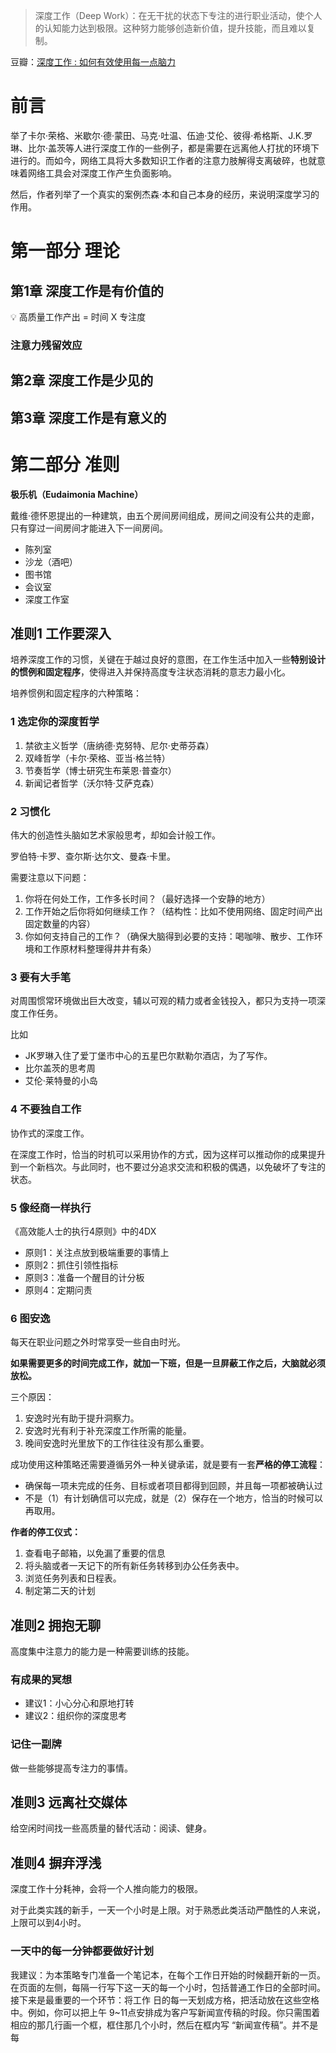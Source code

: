 > 深度工作（Deep Work）：在无干扰的状态下专注的进行职业活动，使个人的认知能力达到极限。这种努力能够创造新价值，提升技能，而且难以复制。

豆瓣：[深度工作 : 如何有效使用每一点脑力](https://book.douban.com/subject/27056409/)
# 前言

举了卡尔·荣格、米歇尔·德·蒙田、马克·吐温、伍迪·艾伦、彼得·希格斯、J.K.罗琳、比尔·盖茨等人进行深度工作的一些例子，都是需要在远离他人打扰的环境下进行的。而如今，网络工具将大多数知识工作者的注意力肢解得支离破碎，也就意味着网络工具会对深度工作产生负面影响。

然后，作者列举了一个真实的案例杰森·本和自己本身的经历，来说明深度学习的作用。

# 第一部分 理论

## 第1章 深度工作是有价值的

<aside> 💡 高质量工作产出 = 时间 X 专注度

</aside>

### 注意力残留效应

## 第2章 深度工作是少见的

## 第3章 深度工作是有意义的

# 第二部分 准则

**极乐机（Eudaimonia Machine）**

戴维·德怀恩提出的一种建筑，由五个房间房间组成，房间之间没有公共的走廊，只有穿过一间房间才能进入下一间房间。

- 陈列室
- 沙龙（酒吧）
- 图书馆
- 会议室
- 深度工作室

## 准则1 工作要深入

培养深度工作的习惯，关键在于越过良好的意图，在工作生活中加入一些**特别设计的惯例和固定程序**，使得进入并保持高度专注状态消耗的意志力最小化。

培养惯例和固定程序的六种策略：

### 1 选定你的深度哲学

1. 禁欲主义哲学（唐纳德·克努特、尼尔·史蒂芬森）
2. 双峰哲学（卡尔·荣格、亚当·格兰特）
3. 节奏哲学（博士研究生布莱恩·普查尔）
4. 新闻记者哲学（沃尔特·艾萨克森）

### 2 习惯化

伟大的创造性头脑如艺术家般思考，却如会计般工作。

罗伯特·卡罗、查尔斯·达尔文、曼森·卡里。

需要注意以下问题：

1. 你将在何处工作，工作多长时间？（最好选择一个安静的地方）
2. 工作开始之后你将如何继续工作？（结构性：比如不使用网络、固定时间产出固定数量的内容）
3. 你如何支持自己的工作？（确保大脑得到必要的支持：喝咖啡、散步、工作环境和工作原材料整理得井井有条）

### 3 要有大手笔

对周围惯常环境做出巨大改变，辅以可观的精力或者金钱投入，都只为支持一项深度工作任务。

比如

- JK罗琳入住了爱丁堡市中心的五星巴尔默勒尔酒店，为了写作。
- 比尔盖茨的思考周
- 艾伦·莱特曼的小岛

### 4 不要独自工作

协作式的深度工作。

在深度工作时，恰当的时机可以采用协作的方式，因为这样可以推动你的成果提升到一个新档次。与此同时，也不要过分追求交流和积极的偶遇，以免破坏了专注的状态。

### 5 像经商一样执行

《高效能人士的执行4原则》中的4DX

- 原则1：关注点放到极端重要的事情上
- 原则2：抓住引领性指标
- 原则3：准备一个醒目的计分板
- 原则4：定期问责

### 6 图安逸

每天在职业问题之外时常享受一些自由时光。

**如果需要更多的时间完成工作，就加一下班，但是一旦屏蔽工作之后，大脑就必须放松。**

三个原因：

1. 安逸时光有助于提升洞察力。
2. 安逸时光有利于补充深度工作所需的能量。
3. 晚间安逸时光里放下的工作往往没有那么重要。

成功使用这种策略还需要遵循另外一种关键承诺，就是要有一套**严格的停工流程**：

- 确保每一项未完成的任务、目标或者项目都得到回顾，并且每一项都被确认过
- 不是（1）有计划确信可以完成，就是（2）保存在一个地方，恰当的时候可以再取用。

**作者的停工仪式：**

1. 查看电子邮箱，以免漏了重要的信息
2. 将头脑或者一天记下的所有新任务转移到办公任务表中。
3. 浏览任务列表和日程表。
4. 制定第二天的计划

## 准则2 拥抱无聊

高度集中注意力的能力是一种需要训练的技能。

### 有成果的冥想

- 建议1：小心分心和原地打转
- 建议2：组织你的深度思考

### 记住一副牌

做一些能够提高专注力的事情。

## 准则3 远离社交媒体

给空闲时间找一些高质量的替代活动：阅读、健身。

## 准则4 摒弃浮浅

深度工作十分耗神，会将一个人推向能力的极限。

对于此类实践的新手，一天一个小时是上限。对于熟悉此类活动严酷性的人来说，上限可以到4小时。

### 一天中的每一分钟都要做好计划

我建议：为本策略专门准备一个笔记本，在每个工作日开始的时候翻开新的一页。在页面的左侧，每隔一行写下这一天的每一个小时，包括普通工作日的全部时间。接下来是最重要的一个环节：将工作 日的每一天划成方格，把活动放在这些空格中。例如，你可以把上午 9~11点安排成为客户写新闻宣传稿的时段。你只需围着相应的那几行画一个框，框住那几个小时，然后在框内写 “新闻宣传稿”。并不是每 